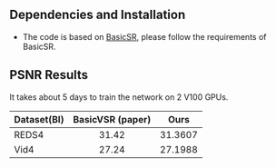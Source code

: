 ##  Dependencies and Installation
- The code is based on [BasicSR](https://github.com/xinntao/BasicSR), please follow the requirements of BasicSR.

## PSNR Results
It takes about 5 days to train the network on 2 V100 GPUs.

| Dataset(BI) | BasicVSR (paper) | Ours |
| :----- | :-----: | :-----: | 
| REDS4 | 31.42 | 31.3607 |
| Vid4 | 27.24 |27.1988|
